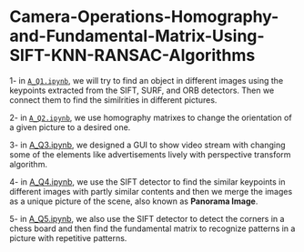 # Camera-Operations-Homography-and-Fundamental-Matrix-Using-SIFT-KNN-RANSAC-Algorithms

1- in [`A_Q1.ipynb`](https://github.com/98210184/Camera-Operations-Homography-and-Fundamental-Matrix-Using-SIFT-KNN-RANSAC-Algorithms/blob/master/A_Q1.ipynb), we will try to find an object in different images using the keypoints extracted from the SIFT, SURF, and ORB detectors. Then we connect them to find the similrities in different pictures.

2- in [`A_Q2.ipynb`](https://github.com/98210184/Camera-Operations-Homography-and-Fundamental-Matrix-Using-SIFT-KNN-RANSAC-Algorithms/blob/master/A_Q2.ipynb), we use homography matrixes to change the orientation of a given picture to a desired one.

3- in [A_Q3.ipynb](https://github.com/98210184/Camera-Operations-Homography-and-Fundamental-Matrix-Using-SIFT-KNN-RANSAC-Algorithms/blob/master/A_Q3.ipynb), we designed a GUI to show video stream with changing some of the elements like advertisements lively with perspective transform algorithm.

4- in [A_Q4.ipynb](https://github.com/98210184/Camera-Operations-Homography-and-Fundamental-Matrix-Using-SIFT-KNN-RANSAC-Algorithms/blob/master/A_Q4.ipynb), we use the SIFT detector to find the similar keypoints in different images with partly similar contents and then we merge the images as a unique picture of the scene, also known as **Panorama Image**.

5- in [A_Q5.ipynb](https://github.com/98210184/Camera-Operations-Homography-and-Fundamental-Matrix-Using-SIFT-KNN-RANSAC-Algorithms/blob/master/A_Q5.ipynb), we also use the SIFT detector to detect the corners in a chess board and then find the fundamental matrix to recognize patterns in a picture with repetitive patterns.
